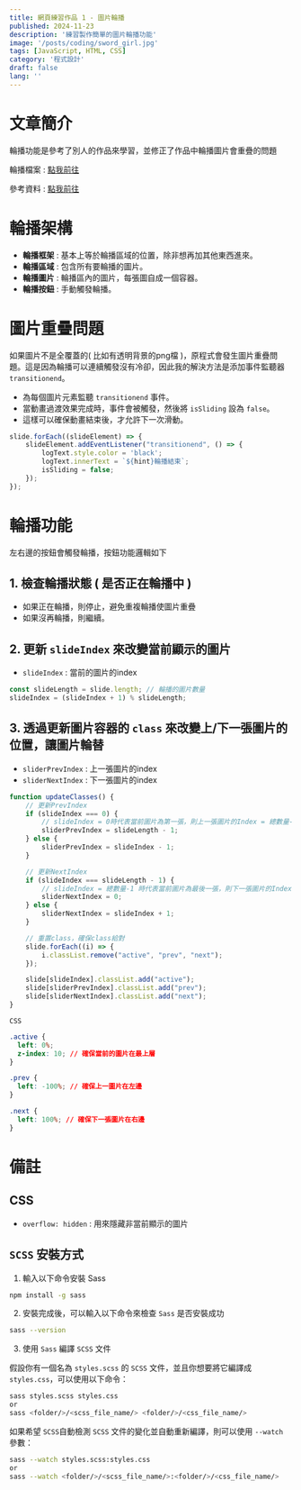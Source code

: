 ```yaml
---
title: 網頁練習作品 1 - 圖片輪播
published: 2024-11-23
description: '練習製作簡單的圖片輪播功能'
image: '/posts/coding/sword_girl.jpg'
tags: [JavaScript, HTML, CSS]
category: '程式設計'
draft: false 
lang: ''
---
```

# 文章簡介

輪播功能是參考了別人的作品來學習，並修正了作品中輪播圖片會重疊的問題

輪播檔案 : [點我前往](<https://github.com/draking1101/CodeNote/tree/main/%E7%B7%B4%E7%BF%92%E6%AA%94%E6%A1%88/%E5%85%B6%E4%BB%96/%E8%BC%AA%E6%92%AD>)

參考資料 : [點我前往](<https://vocus.cc/article/660bb860fd89780001a0beca>)


# 輪播架構

- **輪播框架** : 基本上等於輪播區域的位置，除非想再加其他東西進來。
- **輪播區域** : 包含所有要輪播的圖片。
- **輪播圖片** : 輪播區內的圖片，每張圖自成一個容器。
- **輪播按鈕** : 手動觸發輪播。

# 圖片重疊問題

如果圖片不是全覆蓋的( 比如有透明背景的png檔 )，原程式會發生圖片重疊問題。這是因為輪播可以連續觸發沒有冷卻，因此我的解決方法是添加事件監聽器 `transitionend`。
- 為每個圖片元素監聽 `transitionend` 事件。
- 當動畫過渡效果完成時，事件會被觸發，然後將 `isSliding` 設為 `false`。
- 這樣可以確保動畫結束後，才允許下一次滑動。
```js
slide.forEach((slideElement) => {
    slideElement.addEventListener("transitionend", () => {
        logText.style.color = 'black';
        logText.innerText = `${hint}輪播結束`;
        isSliding = false;
    });
});
```

# 輪播功能

左右邊的按鈕會觸發輪播，按鈕功能邏輯如下
## 1. 檢查輪播狀態 ( 是否正在輪播中 )
   - 如果正在輪播，則停止，避免重複輪播使圖片重疊
   - 如果沒再輪播，則繼續。

## 2. 更新 `slideIndex` 來改變當前顯示的圖片
   - `slideIndex` : 當前的圖片的index
```js
const slideLength = slide.length; // 輪播的圖片數量
slideIndex = (slideIndex + 1) % slideLength;
```

## 3. 透過更新圖片容器的 `class` 來改變上/下一張圖片的位置，讓圖片輪替

- `sliderPrevIndex` : 上一張圖片的index
- `sliderNextIndex` : 下一張圖片的index

```js
function updateClasses() {
    // 更新PrevIndex
    if (slideIndex === 0) {
        // slideIndex = 0時代表當前圖片為第一張，則上一張圖片的Index = 總數量-1，也就是最後一張
        sliderPrevIndex = slideLength - 1;
    } else {
        sliderPrevIndex = slideIndex - 1;
    }

    // 更新NextIndex
    if (slideIndex === slideLength - 1) {
        // slideIndex = 總數量-1 時代表當前圖片為最後一張，則下一張圖片的Index = 總數量0，也就是第一張
        sliderNextIndex = 0;
    } else {
        sliderNextIndex = slideIndex + 1;
    }

    // 重置class，確保class給對
    slide.forEach((i) => {
        i.classList.remove("active", "prev", "next");
    });

    slide[slideIndex].classList.add("active");
    slide[sliderPrevIndex].classList.add("prev");
    slide[sliderNextIndex].classList.add("next");
}
```
`CSS`
```CSS
.active {
  left: 0%;
  z-index: 10; // 確保當前的圖片在最上層
}

.prev {
  left: -100%; // 確保上一圖片在左邊
}

.next {
  left: 100%; // 確保下一張圖片在右邊
}    
```

# 備註
## CSS
- `overflow: hidden` : 用來隱藏非當前顯示的圖片

## `SCSS` 安裝方式
1. 輸入以下命令安裝 Sass
```sh
npm install -g sass
```
2. 安裝完成後，可以輸入以下命令來檢查 `Sass` 是否安裝成功
```sh
sass --version
```
3. 使用 `Sass` 編譯 `SCSS` 文件

假設你有一個名為 `styles.scss` 的 `SCSS` 文件，並且你想要將它編譯成 `styles.css`，可以使用以下命令：
```sh
sass styles.scss styles.css
or
sass <folder/>/<scss_file_name/> <folder/>/<css_file_name/>
```
如果希望 `SCSS`自動檢測 `SCSS` 文件的變化並自動重新編譯，則可以使用 `--watch` 參數：
```sh
sass --watch styles.scss:styles.css
or
sass --watch <folder/>/<scss_file_name/>:<folder/>/<css_file_name/>
```